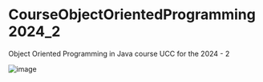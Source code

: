 # CourseObjectOrientedProgramming2024_2
Object Oriented Programming in Java course UCC for the 2024 - 2

![image](https://github.com/user-attachments/assets/f22b1468-ab9c-4101-ab30-a5e28d4512d1)
